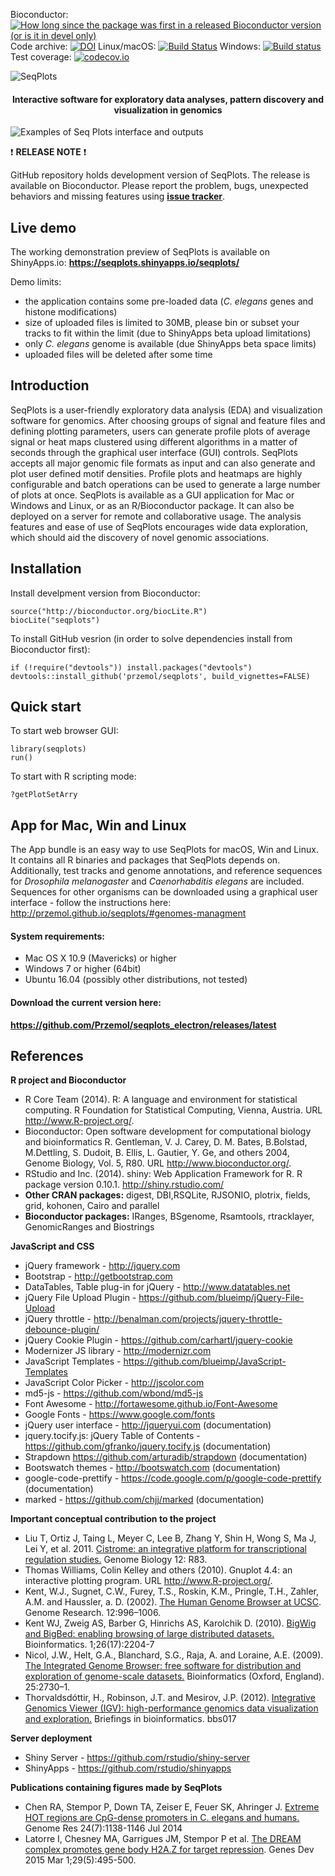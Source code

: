 Bioconductor: [![How long since the package was first in a released Bioconductor version (or is it in devel only)](http://bioconductor.org/shields/years-in-bioc/seqplots.svg)](http://bioconductor.org/packages/seqplots)
Code archive: [![DOI](https://zenodo.org/badge/DOI/10.5281/zenodo.163638.svg)](https://doi.org/10.5281/zenodo.163638)
Linux/macOS: [![Build Status](https://travis-ci.org/Przemol/seqplots.svg?branch=master)](https://travis-ci.org/Przemol/seqplots)
Windows: [![Build status](https://ci.appveyor.com/api/projects/status/6p3vxtw9w0n4pe8p?svg=true)](https://ci.appveyor.com/project/Przemol/seqplots)
Test coverage: [![codecov.io](http://codecov.io/github/Przemol/seqplots/coverage.svg?branch=master)](http://codecov.io/github/Przemol/seqplots?branch=master)

![SeqPlots](https://github.com/Przemol/seqplots/wiki/img/ico_full_color.png)
**<h4 align="center">Interactive software for exploratory data analyses, pattern discovery and visualization in genomics</h4>**

![Examples of Seq Plots interface and outputs](https://github.com/Przemol/seqplots/wiki/img/SeqPlots_fig1_web.png)

:exclamation: **RELEASE NOTE** :exclamation:

GitHub repository holds development version of SeqPlots. The release is available on Bioconductor.
Please report the problem, bugs, unexpected behaviors and missing features using [**issue tracker**](../issues).

Live demo
---------

The working demonstration preview of SeqPlots is available on ShinyApps.io:
**https://seqplots.shinyapps.io/seqplots/**

Demo limits:

-	the application contains some pre-loaded data (*C. elegans* genes and histone modifications)
-	size of uploaded files is limited to 30MB, please bin or subset your tracks to fit within the limit (due to ShinyApps beta upload limitations)
-	only *C. elegans* genome is available (due ShinyApps beta space limits)
-	uploaded files will be deleted after some time

Introduction
------------

SeqPlots is a user-friendly exploratory data analysis (EDA) and visualization software for genomics. After choosing groups of signal and feature files and defining plotting parameters, users can generate profile plots of average signal or heat maps clustered using different algorithms in a matter of seconds through the graphical user interface (GUI) controls. SeqPlots accepts all major genomic file formats as input and can also generate and plot user defined motif densities. Profile plots and heatmaps are highly configurable and batch operations can be used to generate a large number of plots at once. SeqPlots is available as a GUI application for Mac or Windows and Linux, or as an R/Bioconductor package.  It can also be deployed on a server for remote and collaborative usage. The analysis features and ease of use of SeqPlots encourages wide data exploration, which should aid the discovery of novel genomic associations.

Installation
------------

Install develpment version from Bioconductor:

```{r}
source("http://bioconductor.org/biocLite.R")
biocLite("seqplots")
```

To install GitHub vesrion (in order to solve dependencies install from Bioconductor first):
```{r}
if (!require("devtools")) install.packages("devtools")
devtools::install_github('przemol/seqplots', build_vignettes=FALSE)
```

Quick start
-----------

To start web browser GUI:

```{r}
library(seqplots)
run()
```

To start with R scripting mode:

```{r}
?getPlotSetArry
```

App for Mac, Win and Linux
--------------------------
The App bundle is an easy way to use SeqPlots for macOS, Win and Linux. It contains all R binaries and packages that SeqPlots depends on. Additionally, test tracks and genome annotations, and reference sequences for *Drosophila melanogaster* and *Caenorhabditis elegans* are included. Sequences for other organisms can be downloaded using a graphical user interface - follow the instructions here: http://przemol.github.io/seqplots/#genomes-managment

#### System requirements:

- Mac OS X 10.9 (Mavericks) or higher
- Windows 7 or higher (64bit)
- Ubuntu 16.04 (possibly other distributions, not tested)

#### Download the current version here:
**https://github.com/Przemol/seqplots_electron/releases/latest**


References
----------

**R project and Bioconductor**

-   R Core Team (2014). R: A language and environment for statistical computing. R Foundation for Statistical Computing, Vienna, Austria. URL http://www.R-project.org/.
-   Bioconductor: Open software development for computational biology and bioinformatics R. Gentleman, V. J. Carey, D. M. Bates, B.Bolstad, M.Dettling, S. Dudoit, B. Ellis, L. Gautier, Y. Ge, and others 2004, Genome Biology, Vol. 5, R80.  URL http://www.bioconductor.org/.
- RStudio and Inc. (2014). shiny: Web Application Framework for R. R package version 0.10.1. http://shiny.rstudio.com/
- **Other CRAN packages:** digest, DBI,RSQLite, RJSONIO, plotrix, fields, grid, kohonen, Cairo and parallel
- **Bioconductor packages:** IRanges, BSgenome, Rsamtools, rtracklayer, GenomicRanges and Biostrings 

**JavaScript and CSS**

- jQuery framework - http://jquery.com
- Bootstrap - http://getbootstrap.com
- DataTables, Table plug-in for jQuery - http://www.datatables.net
- jQuery File Upload Plugin - https://github.com/blueimp/jQuery-File-Upload
- jQuery throttle - http://benalman.com/projects/jquery-throttle-debounce-plugin/
- jQuery Cookie Plugin - https://github.com/carhartl/jquery-cookie
- Modernizer JS library - http://modernizr.com
- JavaScript Templates - https://github.com/blueimp/JavaScript-Templates
- JavaScript Color Picker - http://jscolor.com
- md5-js - https://github.com/wbond/md5-js
- Font Awesome - http://fortawesome.github.io/Font-Awesome
- Google Fonts - https://www.google.com/fonts
- jQuery user interface - http://jqueryui.com (documentation)
- jquery.tocify.js: jQuery Table of Contents - https://github.com/gfranko/jquery.tocify.js (documentation)
- Strapdown https://github.com/arturadib/strapdown (documentation)
- Bootswatch themes - http://bootswatch.com (documentation)
- google-code-prettify - https://code.google.com/p/google-code-prettify (documentation)
- marked - https://github.com/chjj/marked (documentation)

**Important conceptual contribution to the project**

- Liu T, Ortiz J, Taing L, Meyer C, Lee B, Zhang Y, Shin H, Wong S, Ma J, Lei Y, et al. 2011. [Cistrome: an integrative platform for transcriptional regulation studies.](http://www.ncbi.nlm.nih.gov/pubmed/21859476) Genome Biology 12: R83.
- Thomas Williams, Colin Kelley and others (2010). Gnuplot 4.4: an interactive plotting program. URL http://www.R-project.org/.
- Kent, W.J., Sugnet, C.W., Furey, T.S., Roskin, K.M., Pringle, T.H., Zahler, A.M. and Haussler, a. D. (2002). [The Human Genome Browser at UCSC](http://www.ncbi.nlm.nih.gov/pubmed/12045153). Genome Research. 12:996–1006.
- Kent WJ, Zweig AS, Barber G, Hinrichs AS, Karolchik D. (2010). [BigWig and BigBed: enabling browsing of large distributed datasets.](http://www.ncbi.nlm.nih.gov/pubmed/20639541) Bioinformatics. 1;26(17):2204-7
- Nicol, J.W., Helt, G.A., Blanchard, S.G., Raja, A. and Loraine, A.E. (2009). [The Integrated Genome Browser: free software for distribution and exploration of genome-scale datasets.](http://www.ncbi.nlm.nih.gov/pubmed/19654113) Bioinformatics (Oxford, England). 25:2730–1.
- Thorvaldsdóttir, H., Robinson, J.T. and Mesirov, J.P. (2012). [Integrative Genomics Viewer (IGV): high-performance genomics data visualization and exploration.](http://www.ncbi.nlm.nih.gov/pubmed/22517427) Briefings in bioinformatics. bbs017


**Server deployment**

- Shiny Server - https://github.com/rstudio/shiny-server
- ShinyApps - https://github.com/rstudio/shinyapps


**Publications containing figures made by SeqPlots**

- Chen RA, Stempor P, Down TA, Zeiser E, Feuer SK, Ahringer J. [Extreme HOT regions are CpG-dense promoters in C. elegans and humans.](http://www.ncbi.nlm.nih.gov/pubmed/24653213) Genome Res 24(7):1138-1146 Jul 2014
- Latorre I, Chesney MA, Garrigues JM, Stempor P et al. [The DREAM complex promotes gene body H2A.Z for target repression](http://www.ncbi.nlm.nih.gov/pubmed/25737279). Genes Dev 2015 Mar 1;29(5):495-500.
